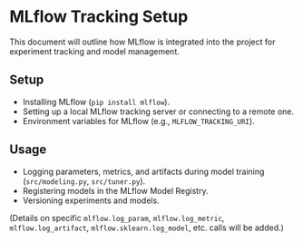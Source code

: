 # MLflow Tracking Setup

This document will outline how MLflow is integrated into the project for experiment tracking and model management.

## Setup

-   Installing MLflow (`pip install mlflow`).
-   Setting up a local MLflow tracking server or connecting to a remote one.
-   Environment variables for MLflow (e.g., `MLFLOW_TRACKING_URI`).

## Usage

-   Logging parameters, metrics, and artifacts during model training (`src/modeling.py`, `src/tuner.py`).
-   Registering models in the MLflow Model Registry.
-   Versioning experiments and models.

(Details on specific `mlflow.log_param`, `mlflow.log_metric`, `mlflow.log_artifact`, `mlflow.sklearn.log_model`, etc. calls will be added.)
